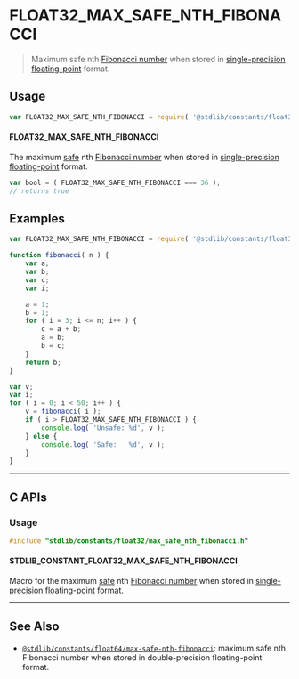 <!--

@license Apache-2.0

Copyright (c) 2024 The Stdlib Authors.

Licensed under the Apache License, Version 2.0 (the "License");
you may not use this file except in compliance with the License.
You may obtain a copy of the License at

   http://www.apache.org/licenses/LICENSE-2.0

Unless required by applicable law or agreed to in writing, software
distributed under the License is distributed on an "AS IS" BASIS,
WITHOUT WARRANTIES OR CONDITIONS OF ANY KIND, either express or implied.
See the License for the specific language governing permissions and
limitations under the License.

-->

# FLOAT32_MAX_SAFE_NTH_FIBONACCI

> Maximum safe nth [Fibonacci number][fibonacci-number] when stored in [single-precision floating-point][ieee754] format.

<section class="usage">

## Usage

<!-- eslint-disable id-length -->

```javascript
var FLOAT32_MAX_SAFE_NTH_FIBONACCI = require( '@stdlib/constants/float32/max-safe-nth-fibonacci' );
```

#### FLOAT32_MAX_SAFE_NTH_FIBONACCI

The maximum [safe][safe-integers] nth [Fibonacci number][fibonacci-number] when stored in [single-precision floating-point][ieee754] format.

<!-- eslint-disable id-length -->

```javascript
var bool = ( FLOAT32_MAX_SAFE_NTH_FIBONACCI === 36 );
// returns true
```

</section>

<!-- /.usage -->

<section class="examples">

## Examples

<!-- eslint-disable id-length -->

<!-- eslint no-undef: "error" -->

```javascript
var FLOAT32_MAX_SAFE_NTH_FIBONACCI = require( '@stdlib/constants/float32/max-safe-nth-fibonacci' );

function fibonacci( n ) {
    var a;
    var b;
    var c;
    var i;

    a = 1;
    b = 1;
    for ( i = 3; i <= n; i++ ) {
        c = a + b;
        a = b;
        b = c;
    }
    return b;
}

var v;
var i;
for ( i = 0; i < 50; i++ ) {
    v = fibonacci( i );
    if ( i > FLOAT32_MAX_SAFE_NTH_FIBONACCI ) {
        console.log( 'Unsafe: %d', v );
    } else {
        console.log( 'Safe:   %d', v );
    }
}
```

</section>

<!-- /.examples -->

<!-- C interface documentation. -->

* * *

<section class="c">

## C APIs

<!-- Section to include introductory text. Make sure to keep an empty line after the intro `section` element and another before the `/section` close. -->

<section class="intro">

</section>

<!-- /.intro -->

<!-- C usage documentation. -->

<section class="usage">

### Usage

```c
#include "stdlib/constants/float32/max_safe_nth_fibonacci.h"
```

#### STDLIB_CONSTANT_FLOAT32_MAX_SAFE_NTH_FIBONACCI

Macro for the maximum [safe][safe-integers] nth [Fibonacci number][fibonacci-number] when stored in [single-precision floating-point][ieee754] format.

</section>

<!-- /.usage -->

<!-- C API usage notes. Make sure to keep an empty line after the `section` element and another before the `/section` close. -->

<section class="notes">

</section>

<!-- /.notes -->

<!-- C API usage examples. -->

<section class="examples">

</section>

<!-- /.examples -->

</section>

<!-- /.c -->

<!-- Section for related `stdlib` packages. Do not manually edit this section, as it is automatically populated. -->

<section class="related">

* * *

## See Also

-   <span class="package-name">[`@stdlib/constants/float64/max-safe-nth-fibonacci`][@stdlib/constants/float64/max-safe-nth-fibonacci]</span><span class="delimiter">: </span><span class="description">maximum safe nth Fibonacci number when stored in double-precision floating-point format.</span>

</section>

<!-- /.related -->

<!-- Section for all links. Make sure to keep an empty line after the `section` element and another before the `/section` close. -->

<section class="links">

[safe-integers]: http://www.2ality.com/2013/10/safe-integers.html

[fibonacci-number]: https://en.wikipedia.org/wiki/Fibonacci_number

[ieee754]: https://en.wikipedia.org/wiki/IEEE_754-1985

<!-- <related-links> -->

[@stdlib/constants/float64/max-safe-nth-fibonacci]: https://github.com/stdlib-js/stdlib/tree/develop/lib/node_modules/%40stdlib/constants/float64/max-safe-nth-fibonacci

<!-- </related-links> -->

</section>

<!-- /.links -->
